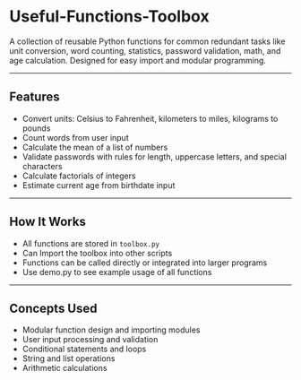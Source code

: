 # Useful-Functions-Toolbox

A collection of reusable Python functions for common redundant tasks like unit conversion, word counting, statistics, password validation, math, and age calculation. Designed for easy import and modular programming.

---

## Features

- Convert units: Celsius to Fahrenheit, kilometers to miles, kilograms to pounds  
- Count words from user input  
- Calculate the mean of a list of numbers  
- Validate passwords with rules for length, uppercase letters, and special characters  
- Calculate factorials of integers  
- Estimate current age from birthdate input  

---

## How It Works

- All functions are stored in `toolbox.py`  
- Can Import the toolbox into other scripts 
- Functions can be called directly or integrated into larger programs
- Use demo.py to see example usage of all functions

---

## Concepts Used
- Modular function design and importing modules
- User input processing and validation
- Conditional statements and loops
- String and list operations
- Arithmetic calculations
